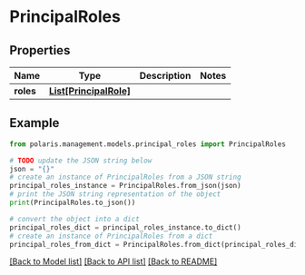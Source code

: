 <!--

 Copyright (c) 2024 Snowflake Computing Inc.
 
 Licensed under the Apache License, Version 2.0 (the "License");
 you may not use this file except in compliance with the License.
 You may obtain a copy of the License at
 
      http://www.apache.org/licenses/LICENSE-2.0
 
 Unless required by applicable law or agreed to in writing, software
 distributed under the License is distributed on an "AS IS" BASIS,
 WITHOUT WARRANTIES OR CONDITIONS OF ANY KIND, either express or implied.
 See the License for the specific language governing permissions and
 limitations under the License.

-->
# PrincipalRoles

## Properties

Name | Type | Description | Notes
------------ | ------------- | ------------- | -------------
**roles** | [**List[PrincipalRole]**](PrincipalRole.md) |  | 

## Example

```python
from polaris.management.models.principal_roles import PrincipalRoles

# TODO update the JSON string below
json = "{}"
# create an instance of PrincipalRoles from a JSON string
principal_roles_instance = PrincipalRoles.from_json(json)
# print the JSON string representation of the object
print(PrincipalRoles.to_json())

# convert the object into a dict
principal_roles_dict = principal_roles_instance.to_dict()
# create an instance of PrincipalRoles from a dict
principal_roles_from_dict = PrincipalRoles.from_dict(principal_roles_dict)
```
[[Back to Model list]](../README.md#documentation-for-models) [[Back to API list]](../README.md#documentation-for-api-endpoints) [[Back to README]](../README.md)


